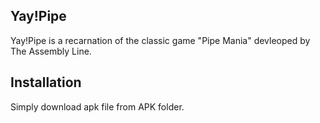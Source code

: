 ## Yay!Pipe
Yay!Pipe is a recarnation of the classic game "Pipe Mania" devleoped by The Assembly Line.

## Installation
Simply download apk file from APK folder.
